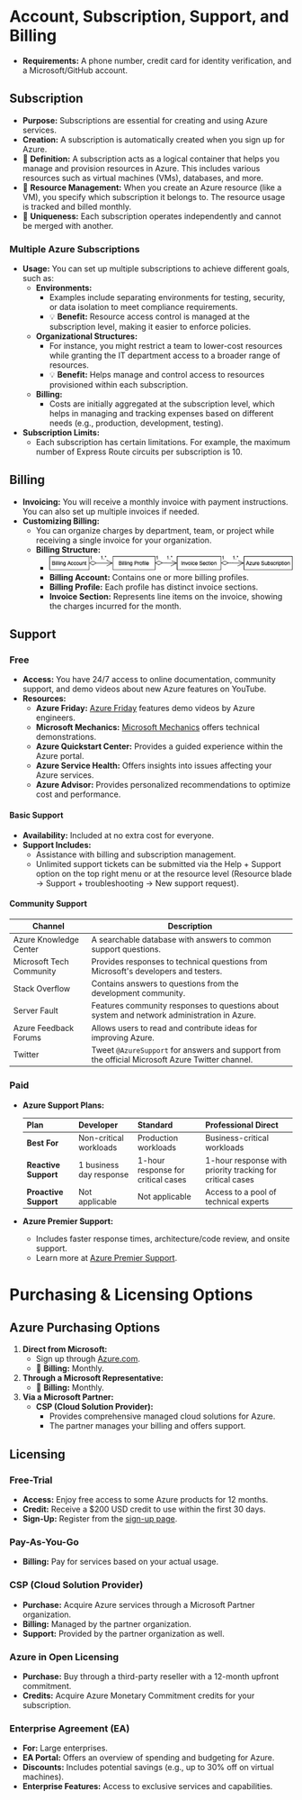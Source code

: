 # Account, Subscription, Support, and Billing

- **Requirements:** A phone number, credit card for identity verification, and a Microsoft/GitHub account.

## Subscription

- **Purpose:** Subscriptions are essential for creating and using Azure services.
- **Creation:** A subscription is automatically created when you sign up for Azure.
- 📝 **Definition:** A subscription acts as a logical container that helps you manage and provision resources in Azure. This includes various resources such as virtual machines (VMs), databases, and more.
- 📝 **Resource Management:** When you create an Azure resource (like a VM), you specify which subscription it belongs to. The resource usage is tracked and billed monthly.
- 📝 **Uniqueness:** Each subscription operates independently and cannot be merged with another.

### Multiple Azure Subscriptions

- **Usage:** You can set up multiple subscriptions to achieve different goals, such as:
  - **Environments:**
    - Examples include separating environments for testing, security, or data isolation to meet compliance requirements.
    - 💡 **Benefit:** Resource access control is managed at the subscription level, making it easier to enforce policies.
  - **Organizational Structures:**
    - For instance, you might restrict a team to lower-cost resources while granting the IT department access to a broader range of resources.
    - 💡 **Benefit:** Helps manage and control access to resources provisioned within each subscription.
  - **Billing:**
    - Costs are initially aggregated at the subscription level, which helps in managing and tracking expenses based on different needs (e.g., production, development, testing).
- **Subscription Limits:**
  - Each subscription has certain limitations. For example, the maximum number of Express Route circuits per subscription is 10.

## Billing

- **Invoicing:** You will receive a monthly invoice with payment instructions. You can also set up multiple invoices if needed.
- **Customizing Billing:**
  - You can organize charges by department, team, or project while receiving a single invoice for your organization.
  - **Billing Structure:**
    - ![Azure Billing Structure](./img/billing-structure.png)
    - **Billing Account:** Contains one or more billing profiles.
    - **Billing Profile:** Each profile has distinct invoice sections.
    - **Invoice Section:** Represents line items on the invoice, showing the charges incurred for the month.

## Support

### Free

- **Access:** You have 24/7 access to online documentation, community support, and demo videos about new Azure features on YouTube.
- **Resources:**
  - **Azure Friday:** [Azure Friday](https://azure.microsoft.com/en-us/resources/videos/azure-friday/) features demo videos by Azure engineers.
  - **Microsoft Mechanics:** [Microsoft Mechanics](https://www.youtube.com/c/MicrosoftMechanicsSeries) offers technical demonstrations.
  - **Azure Quickstart Center:** Provides a guided experience within the Azure portal.
  - **Azure Service Health:** Offers insights into issues affecting your Azure services.
  - **Azure Advisor:** Provides personalized recommendations to optimize cost and performance.

#### Basic Support

- **Availability:** Included at no extra cost for everyone.
- **Support Includes:**
  - Assistance with billing and subscription management.
  - Unlimited support tickets can be submitted via the Help + Support option on the top right menu or at the resource level (Resource blade -> Support + troubleshooting -> New support request).

#### Community Support

| **Channel**            | **Description** |
| ---------------------- | --------------- |
| Azure Knowledge Center | A searchable database with answers to common support questions. |
| Microsoft Tech Community | Provides responses to technical questions from Microsoft's developers and testers. |
| Stack Overflow         | Contains answers to questions from the development community. |
| Server Fault           | Features community responses to questions about system and network administration in Azure. |
| Azure Feedback Forums  | Allows users to read and contribute ideas for improving Azure. |
| Twitter                | Tweet `@AzureSupport` for answers and support from the official Microsoft Azure Twitter channel. |

### Paid

- **Azure Support Plans:**

  | **Plan**              | **Developer** | **Standard** | **Professional Direct** |
  | --------------------- | -------------- | ------------ | ----------------------- |
  | **Best For**          | Non-critical workloads | Production workloads | Business-critical workloads |
  | **Reactive Support**  | 1 business day response | 1-hour response for critical cases | 1-hour response with priority tracking for critical cases |
  | **Proactive Support** | Not applicable | Not applicable | Access to a pool of technical experts |

- **Azure Premier Support:**
  - Includes faster response times, architecture/code review, and onsite support.
  - Learn more at [Azure Premier Support](https://azure.microsoft.com/en-us/support/plans/premier/).

# Purchasing & Licensing Options

## Azure Purchasing Options

1. **Direct from Microsoft:**
   - Sign up through [Azure.com](https://azure.com).
   - 📝 **Billing:** Monthly.
2. **Through a Microsoft Representative:**
   - 📝 **Billing:** Monthly.
3. **Via a Microsoft Partner:**
   - **CSP (Cloud Solution Provider):**
     - Provides comprehensive managed cloud solutions for Azure.
     - The partner manages your billing and offers support.

## Licensing

### Free-Trial

- **Access:** Enjoy free access to some Azure products for 12 months.
- **Credit:** Receive a $200 USD credit to use within the first 30 days.
- **Sign-Up:** Register from the [sign-up page](https://azure.microsoft.com/free).

### Pay-As-You-Go

- **Billing:** Pay for services based on your actual usage.

### CSP (Cloud Solution Provider)

- **Purchase:** Acquire Azure services through a Microsoft Partner organization.
- **Billing:** Managed by the partner organization.
- **Support:** Provided by the partner organization as well.

### Azure in Open Licensing

- **Purchase:** Buy through a third-party reseller with a 12-month upfront commitment.
- **Credits:** Acquire Azure Monetary Commitment credits for your subscription.

### Enterprise Agreement (EA)

- **For:** Large enterprises.
- **EA Portal:** Offers an overview of spending and budgeting for Azure.
- **Discounts:** Includes potential savings (e.g., up to 30% off on virtual machines).
- **Enterprise Features:** Access to exclusive services and capabilities.
